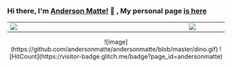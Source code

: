 ### Hi there, I'm [Anderson Matte!](https://www.linkedin.com/in/andersonmatte/) 👋 , My personal page [is here](https://andersonmatte.github.io/)</br>

<center>
	<table>
		<tr>
		<td>
			<img width="400px" align="left" src="https://github-readme-stats.vercel.app/api/top-langs/?username=andersonmatte&layout=compact"/>
		</td>
		<td>
			<img width="490px" align="left" src="https://github-readme-stats.vercel.app/api?username=andersonmatte&show_icons=true"/>
		</td>
		</tr>
	</table>
	![image](https://github.com/andersonmatte/andersonmatte/blob/master/dino.gif)
	![HitCount](https://visitor-badge.glitch.me/badge?page_id=andersonmatte)
</center>

